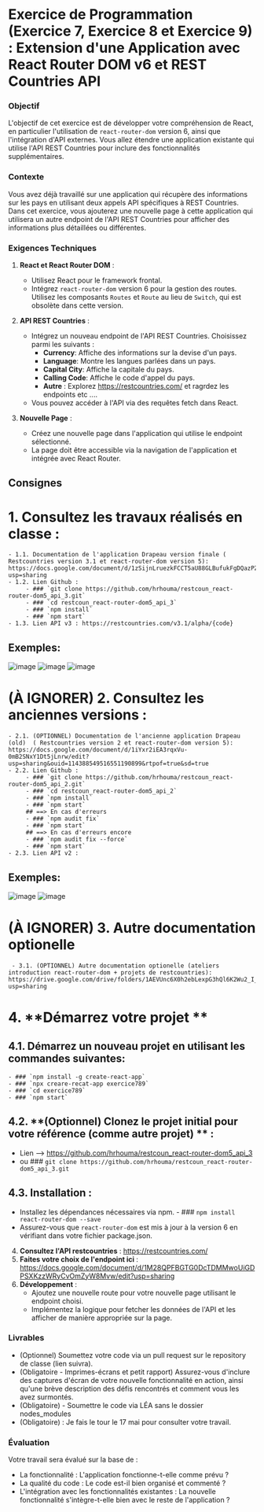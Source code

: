 # Exercice de Programmation (Exercice 7, Exercice 8 et Exercice 9) : Extension d'une Application avec React Router DOM v6 et REST Countries API

### Objectif
L'objectif de cet exercice est de développer votre compréhension de React, en particulier l'utilisation de `react-router-dom` version 6, ainsi que l'intégration d'API externes. Vous allez étendre une application existante qui utilise l'API REST Countries pour inclure des fonctionnalités supplémentaires.

### Contexte
Vous avez déjà travaillé sur une application qui récupère des informations sur les pays en utilisant deux appels API spécifiques à REST Countries. Dans cet exercice, vous ajouterez une nouvelle page à cette application qui utilisera un autre endpoint de l'API REST Countries pour afficher des informations plus détaillées ou différentes.

### Exigences Techniques
1. **React et React Router DOM** :
   - Utilisez React pour le framework frontal.
   - Intégrez `react-router-dom` version 6 pour la gestion des routes. Utilisez les composants `Routes` et `Route` au lieu de `Switch`, qui est obsolète dans cette version.
  
2. **API REST Countries** :
   - Intégrez un nouveau endpoint de l'API REST Countries. Choisissez parmi les suivants : 
     - **Currency**: Affiche des informations sur la devise d'un pays.
     - **Language**: Montre les langues parlées dans un pays.
     - **Capital City**: Affiche la capitale du pays.
     - **Calling Code**: Affiche le code d'appel du pays.
     - **Autre** : Explorez https://restcountries.com/ et ragrdez les endpoints etc ....
   - Vous pouvez accéder à l'API via des requêtes fetch dans React.

3. **Nouvelle Page** :
   - Créez une nouvelle page dans l'application qui utilise le endpoint sélectionné.
   - La page doit être accessible via la navigation de l'application et intégrée avec React Router.

## Consignes
# 1. **Consultez les travaux réalisés en classe** :
    - 1.1. Documentation de l'application Drapeau version finale ( Restcountries version 3.1 et react-router-dom version 5): https://docs.google.com/document/d/1zSijnLruezkFCCT5aU88GLBufukFgDQazPZb3ZRWUqo/edit?usp=sharing
    - 1.2. Lien Github :
         - ### `git clone https://github.com/hrhouma/restcoun_react-router-dom5_api_3.git`
         - ### `cd restcoun_react-router-dom5_api_3`
         - ### `npm install`
         - ### `npm start`
    - 1.3. Lien API v3 : https://restcountries.com/v3.1/alpha/{code}
## Exemples: 
![image](https://github.com/hrhouma/beginingReact/assets/10111526/5992452e-0149-4ea8-9113-20602f609705)
![image](https://github.com/hrhouma/beginingReact/assets/10111526/47bd2018-773a-4eb8-b3c2-46bad43deb2e)
![image](https://github.com/hrhouma/beginingReact/assets/10111526/7058ef78-98d2-43ed-adc0-cc4156cba4a8)


# (À IGNORER) 2. **Consultez les anciennes versions** :     
    - 2.1. (OPTIONNEL) Documentation de l'ancienne application Drapeau (old)  ( Restcountries version 2 et react-router-dom version 5): https://docs.google.com/document/d/1iYxr2iEA3rqxVu-0mB2SNxY1Dt5jLnrw/edit?usp=sharing&ouid=114388549516551190899&rtpof=true&sd=true
    - 2.2. Lien Github :
         - ### `git clone https://github.com/hrhouma/restcoun_react-router-dom5_api_2.git`
         - ### `cd restcoun_react-router-dom5_api_2`
         - ### `npm install`
         - ### `npm start`
         ## ==> En cas d'erreurs
         - ### `npm audit fix`
         - ### `npm start`
         ## ==> En cas d'erreurs encore
         - ### `npm audit fix --force` 
         - ### `npm start`
    - 2.3. Lien API v2 :
## Exemples: 
![image](https://github.com/hrhouma/beginingReact/assets/10111526/a4f27890-ad39-42f5-9aa8-41b6fb09d665)
![image](https://github.com/hrhouma/beginingReact/assets/10111526/8a3bc7d0-1f56-49ed-8089-0f0d9f213e31)

# (À IGNORER) 3. **Autre documentation optionelle** 
     - 3.1. (OPTIONNEL) Autre documentation optionelle (ateliers introduction react-router-dom + projets de restcountries): https://drive.google.com/drive/folders/1AEVUnc6X0h2ebLexpG3hQl6K2Wu2_I_Q?usp=sharing

# 4. **Démarrez votre projet ** 
 ## 4.1. **Démarrez un nouveau projet en utilisant les commandes suivantes**:  
    - ### `npm install -g create-react-app`
    - ### `npx creare-recat-app exercice789`
    - ### `cd exercice789`
    - ### `npm start`
 ## 4.2. **(Optionnel) Clonez le projet initial pour votre référence (comme autre projet) ** : 
   - Lien --> https://github.com/hrhouma/restcoun_react-router-dom5_api_3
   - ou ### `git clone https://github.com/hrhouma/restcoun_react-router-dom5_api_3.git`
 ## 4.3. **Installation** :
   - Installez les dépendances nécessaires via npm.
         - ### `npm install react-router-dom --save` 
   - Assurez-vous que `react-router-dom` est mis à jour à la version 6 en vérifiant dans votre fichier package.json.
4. **Consultez l'API restcountries** : https://restcountries.com/
5. **Faites votre choix de l'endpoint ici** : https://docs.google.com/document/d/1M28QPFBGTG0DcTDMMwoUiGDPSXKzzWRyCvOmZyW8Mvw/edit?usp=sharing
6. **Développement** :
   - Ajoutez une nouvelle route pour votre nouvelle page utilisant le endpoint choisi.
   - Implémentez la logique pour fetcher les données de l'API et les afficher de manière appropriée sur la page.

### Livrables
- (Optionnel) Soumettez votre code via un pull request sur le repository de classe (lien suivra). 
- (Obligatoire - Imprimes-écrans et petit rapport) Assurez-vous d'inclure des captures d'écran de votre nouvelle fonctionnalité en action, ainsi qu'une brève description des défis rencontrés et comment vous les avez surmontés.
- (Obligatoire) - Soumettre le code via LÉA sans le dossier nodes_modules
- (Obligatoire) : Je fais le tour le 17 mai pour consulter votre travail. 

### Évaluation
Votre travail sera évalué sur la base de :
   - La fonctionnalité : L'application fonctionne-t-elle comme prévu ?
   - La qualité du code : Le code est-il bien organisé et commenté ?
   - L'intégration avec les fonctionnalités existantes : La nouvelle fonctionnalité s'intègre-t-elle bien avec le reste de l'application ?

